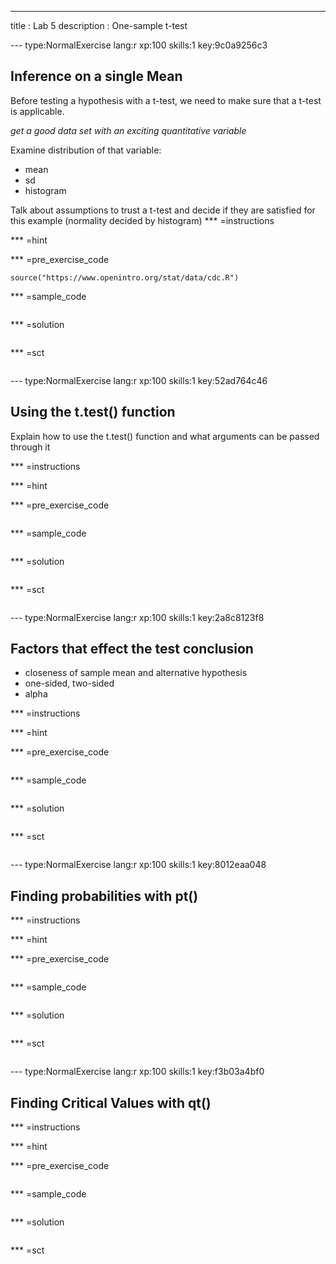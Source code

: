 ---
title       : Lab 5
description : One-sample t-test





--- type:NormalExercise lang:r xp:100 skills:1 key:9c0a9256c3
## Inference on a single Mean

Before testing a hypothesis with a t-test, we need to make sure that a t-test is applicable.

*get a good data set with an exciting quantitative variable*

Examine distribution of that variable:
- mean
- sd
- histogram

Talk about assumptions to trust a t-test and decide if they are satisfied for this example (normality decided by histogram)
*** =instructions

*** =hint

*** =pre_exercise_code
```{r}
source("https://www.openintro.org/stat/data/cdc.R")
```

*** =sample_code
```{r}

```

*** =solution
```{r}

```



*** =sct
```{r}

```


--- type:NormalExercise lang:r xp:100 skills:1 key:52ad764c46
## Using the t.test() function

Explain how to use the t.test() function and what arguments can be passed through it

*** =instructions

*** =hint

*** =pre_exercise_code
```{r}

```

*** =sample_code
```{r}

```

*** =solution
```{r}

```

*** =sct
```{r}

```





--- type:NormalExercise lang:r xp:100 skills:1 key:2a8c8123f8
## Factors that effect the test conclusion

- closeness of sample mean and alternative hypothesis
- one-sided, two-sided
- alpha

*** =instructions

*** =hint

*** =pre_exercise_code
```{r}

```

*** =sample_code
```{r}

```

*** =solution
```{r}

```

*** =sct
```{r}

```



--- type:NormalExercise lang:r xp:100 skills:1 key:8012eaa048
## Finding probabilities with pt()


*** =instructions

*** =hint

*** =pre_exercise_code
```{r}

```

*** =sample_code
```{r}

```

*** =solution
```{r}

```

*** =sct
```{r}

```
--- type:NormalExercise lang:r xp:100 skills:1 key:f3b03a4bf0
## Finding Critical Values with qt()


*** =instructions

*** =hint

*** =pre_exercise_code
```{r}

```

*** =sample_code
```{r}

```

*** =solution
```{r}

```

*** =sct
```{r}

```

